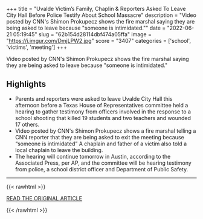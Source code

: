 +++
title = "Uvalde Victim’s Family, Chaplin &amp; Reporters Asked To Leave City Hall Before Police Testify About School Massacre"
description = "Video posted by CNN's Shimon Prokupecz shows the fire marshal saying they are being asked to leave because \"someone is intimidated.\""
date = "2022-06-21 05:19:45"
slug = "62b154d28114dbf474a05ffa"
image = "https://i.imgur.com/DmjLPW2.jpg"
score = "3407"
categories = ['school', 'victims', 'meeting']
+++

Video posted by CNN's Shimon Prokupecz shows the fire marshal saying they are being asked to leave because \"someone is intimidated.\"

## Highlights

- Parents and reporters were asked to leave Uvalde City Hall this afternoon before a Texas House of Representatives committee held a hearing to gather testimony from officers involved in the response to a school shooting that killed 19 students and two teachers and wounded 17 others.
- Video posted by CNN's Shimon Prokupecz shows a fire marshal telling a CNN reporter that they are being asked to exit the meeting because “someone is intimidated” A chaplain and father of a victim also told a local chaplain to leave the building.
- The hearing will continue tomorrow in Austin, according to the Associated Press, per AP, and the committee will be hearing testimony from police, a school district officer and Department of Public Safety.

---

{{< rawhtml >}}
  <p class="article-category">
    <a target="_blank" href="https://deadline.com/2022/06/uvalde-parents-reporters-asked-to-leave-meeting-1235048896/">READ THE ORIGINAL ARTICLE</a>
  </p>
{{< /rawhtml >}}
